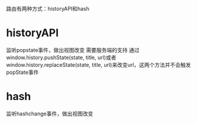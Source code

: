 路由有两种方式：historyAPI和hash

# historyAPI
监听popstate事件，做出视图改变
需要服务端的支持
通过window.history.pushState(state, title, url)或者window.history.replaceState(state, title, url)来改变url，这两个方法并不会触发popState事件

# hash
监听hashchange事件，做出视图改变